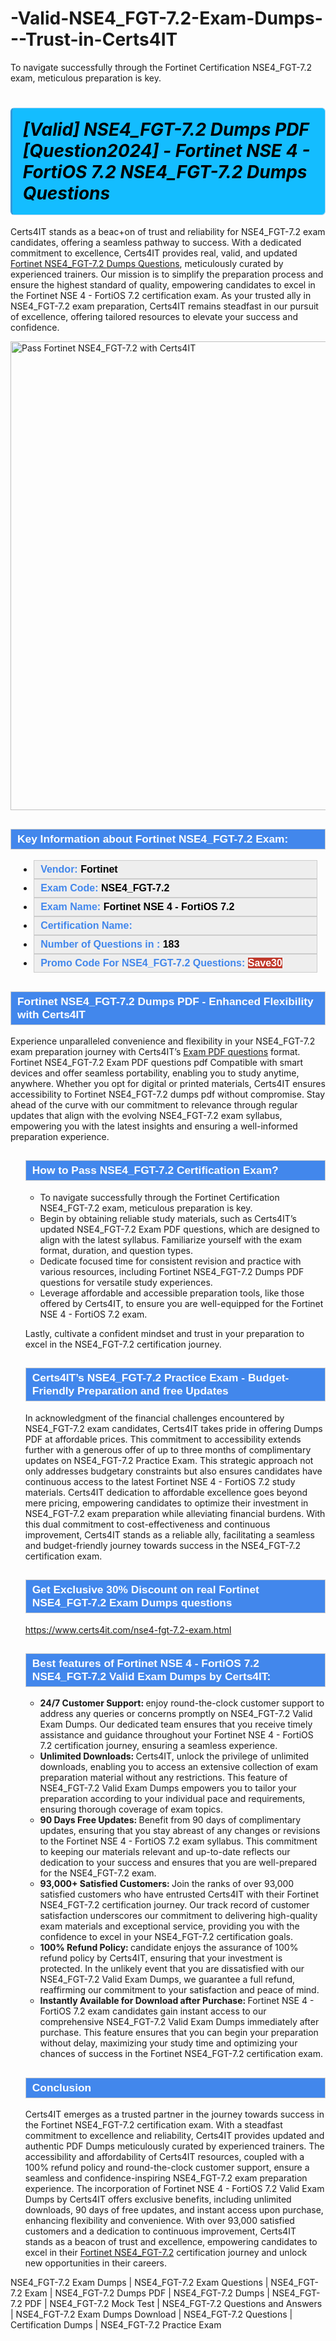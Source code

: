 # -Valid-NSE4_FGT-7.2-Exam-Dumps---Trust-in-Certs4IT
To navigate successfully through the Fortinet Certification NSE4_FGT-7.2 exam, meticulous preparation is key.
 <h1><strong><span style="display: block; color: #000000; background: #14BDFF; border: 0.5px solid #AED6F1; border-left: 3px solid #3498DB; padding: .6em; border-radius: 6px;">             <em>[Valid] NSE4_FGT-7.2 Dumps PDF [Question2024] - Fortinet NSE 4 - FortiOS 7.2 NSE4_FGT-7.2 <span class="exam_variation">Dumps Questions</span> </em>             </span></strong></h1>            <p>Certs4IT stands as a beac+on of trust and reliability for  NSE4_FGT-7.2 exam candidates, offering a seamless pathway to success. With a dedicated commitment to excellence, Certs4IT provides real, valid, and updated <a href="https://www.certs4it.com/nse4-fgt-7.2-exam.html">Fortinet NSE4_FGT-7.2 <span class="exam_variation">Dumps Questions</span></a>, meticulously curated by experienced trainers. Our mission is to simplify the preparation process and ensure the highest standard of quality, empowering candidates to excel in the Fortinet NSE 4 - FortiOS 7.2 certification exam. As your trusted ally in  NSE4_FGT-7.2 exam preparation, Certs4IT remains steadfast in our pursuit of excellence, offering tailored resources to elevate your success and confidence.</p>                       <p><img src="https://www.certs4it.com//images/premium-quality-exam-dumps-certs4it.jpg" class="postImage" alt="Pass Fortinet NSE4_FGT-7.2 with Certs4IT" width="750"></p>                         <h2 style="background: #4287ec; border: 1px solid #cccccc; padding: 5px 10px;">                <span style="color: #ffffff;">                    <span style="font-size: 11pt;">                        <span style="line-height: normal;">                            <span style="font-family: Calibri,sans-serif;">                                <strong>                                    <span style="font-size: 13.0pt;">Key Information about Fortinet NSE4_FGT-7.2 Exam:</span>                                </strong>                            </span>                        </span>                    </span>                </span>            </h2>            <ul>                <li style="margin: 0cm 10pt;">                <div style="background: #eee; border: 1px solid #cccccc; padding: 5px 10px; text-align: justify;"><span style="font-size: 11pt;"><span style="line-height: normal;"><span style="tab-stops: list 36.0pt;"><span style="font-family: Calibri,sans-serif;"><strong><span style="font-size: 12.0pt;">                    <span style="color: #4287ec;">Vendor:</span> <span style="color: #000;">Fortinet</span>                    </span></strong></span></span></span></span></div>                </li>                <li style="margin: 0cm 10pt;">                <div style="background: #eee; border: 1px solid #cccccc; padding: 5px 10px; text-align: justify;"><span style="font-size: 11pt;"><span style="line-height: normal;"><span style="tab-stops: list 36.0pt;"><span style="font-family: Calibri,sans-serif;"><strong><span style="font-size: 12.0pt;">                    <span style="color: #4287ec;">Exam Code:</span> <span style="color: #000;">NSE4_FGT-7.2</span>                    </span></strong></span></span></span></span></div>                </li>                <li style="margin: 0cm 10pt;">                <div style="background: #eee; border: 1px solid #cccccc; padding: 5px 10px; text-align: justify;"><span style="font-size: 11pt;"><span style="line-height: normal;"><span style="tab-stops: list 36.0pt;"><span style="font-family: Calibri,sans-serif;"><strong><span style="font-size: 12.0pt;">                    <span style="color: #4287ec;">Exam Name:</span> <span style="color: #000;">Fortinet NSE 4 - FortiOS 7.2</span>                    </span></strong></span></span></span></span></div>                </li>                                <li style="margin: 0cm 10pt;">                <div style="background: #eee; border: 1px solid #cccccc; padding: 5px 10px; text-align: justify;"><span style="font-size: 11pt;"><span style="line-height: normal;"><span style="tab-stops: list 36.0pt;"><span style="font-family: Calibri,sans-serif;"><strong><span style="font-size: 12.0pt;">                    <span style="color: #4287ec;">Certification Name:</span> <span style="color: #000;"> </span>                    </span></strong></span></span></span></span></div>                </li>                                <li style="margin: 0cm 10pt;">                <div style="background: #eee; border: 1px solid #cccccc; padding: 5px 10px;"><span style="font-size: 11pt;"><span style="line-height: normal;"><span style="tab-stops: list 36.0pt;"><span style="font-family: Calibri,sans-serif;"><strong><span style="font-size: 12.0pt;">                    <span style="color: #4287ec;">Number of Questions in : </span><span style="color: #000;">183</span>                    </span></strong></span></span></span></span></div>                </li>                <li style="margin: 0cm 10pt;">                <div style="background: #eee; border: 1px solid #cccccc; padding: 5px 10px;"><span style="font-size: 11pt;"><span style="line-height: normal;"><span style="tab-stops: list 36.0pt;"><span style="font-family: Calibri,sans-serif;"><strong><span style="font-size: 12.0pt;">                    <span style="color: #4287ec;">Promo Code For NSE4_FGT-7.2 Questions: </span><span style="color: #fff;"><span style="background-color: #c0392b;">Save30</span>                    </span></span></strong></span></span></span></span></div>                </li>                            </ul>                       <h2 style="background: #4287ec; border: 1px solid #cccccc; padding: 5px 10px;">                <span style="color: #ffffff;">                    <span style="font-size: 11pt;">                        <span style="line-height: normal;">                            <span style="font-family: Calibri,sans-serif;">                                <strong>                                    <span style="font-size: 13.0pt;">Fortinet NSE4_FGT-7.2 Dumps PDF - Enhanced Flexibility with Certs4IT </span>                                </strong>                            </span>                        </span>                    </span>                </span>            </h2>            <p>Experience unparalleled convenience and flexibility in your  NSE4_FGT-7.2 exam preparation journey with Certs4IT’s <a href="https://www.certs4it.com/"> <span class="exam_variation2">Exam PDF questions</span></a> format. Fortinet NSE4_FGT-7.2 <span class="exam_variation2">Exam PDF questions</span> pdf Compatible with smart devices and offer seamless portability, enabling you to study anytime, anywhere. Whether you opt for digital or printed materials, Certs4IT ensures accessibility to Fortinet NSE4_FGT-7.2 dumps pdf without compromise. Stay ahead of the curve with our commitment to relevance through regular updates that align with the evolving NSE4_FGT-7.2 exam syllabus, empowering you with the latest insights and ensuring a well-informed preparation experience.</p>            <ul>                        <h2 style="background: #4287ec; border: 1px solid #cccccc; padding: 5px 10px;">                <span style="color: #ffffff;">                    <span style="font-size: 11pt;">                        <span style="line-height: normal;">                            <span style="font-family: Calibri,sans-serif;">                                <strong>                                    <span style="font-size: 13.0pt;">How to Pass  NSE4_FGT-7.2 Certification Exam?</span>                                </strong>                            </span>                        </span>                    </span>                </span>            </h2>          <ul>              <li>To navigate successfully through the Fortinet Certification NSE4_FGT-7.2 exam, meticulous preparation is key.</li>              <li>Begin by obtaining reliable study materials, such as Certs4IT’s updated NSE4_FGT-7.2 <span class="exam_variation2">Exam PDF questions</span>, which are designed to align with the latest syllabus. Familiarize yourself with the exam format, duration, and question types. </li>              <li>Dedicate focused time for consistent revision and practice with various resources, including Fortinet NSE4_FGT-7.2 Dumps PDF questions for versatile study experiences.</li>              <li>Leverage affordable and accessible preparation tools, like those offered by Certs4IT, to ensure you are well-equipped for the  Fortinet NSE 4 - FortiOS 7.2 exam.</li>          </ul>          <p>Lastly, cultivate a confident mindset and trust in your preparation to excel in the NSE4_FGT-7.2 certification journey.</p>            <h2 style="background: #4287ec; border: 1px solid #cccccc; padding: 5px 10px;">                <span style="color: #ffffff;">                    <span style="font-size: 11pt;">                        <span style="line-height: normal;">                            <span style="font-family: Calibri,sans-serif;">                                <strong>                                    <span style="font-size: 13.0pt;">Certs4IT’s  NSE4_FGT-7.2 <span class="exam_variation3">Practice Exam</span> -  Budget-Friendly Preparation and free Updates</span>                                </strong>                            </span>                        </span>                    </span>                </span>            </h2>            <p>In acknowledgment of the financial challenges encountered by NSE4_FGT-7.2 exam candidates, Certs4IT takes pride in offering  Dumps PDF at affordable prices. This commitment to accessibility extends further with a generous offer of up to three months of complimentary updates on NSE4_FGT-7.2 <span class="exam_variation3">Practice Exam</span>. This strategic approach not only addresses budgetary constraints but also ensures candidates have continuous access to the latest Fortinet NSE 4 - FortiOS 7.2 study materials. Certs4IT dedication to affordable excellence goes beyond mere pricing, empowering candidates to optimize their investment in NSE4_FGT-7.2 exam preparation while alleviating financial burdens. With this dual commitment to cost-effectiveness and continuous improvement, Certs4IT stands as a reliable ally, facilitating a seamless and budget-friendly journey towards success in the NSE4_FGT-7.2 certification exam.</p>                        <h2 style="background: #4287ec; border: 1px solid #cccccc; padding: 5px 10px;">                <span style="color: #ffffff;">                    <span style="font-size: 11pt;">                        <span style="line-height: normal;">                            <span style="font-family: Calibri,sans-serif;">                                <strong>                                    <span style="font-size: 13.0pt;">Get Exclusive 30% Discount on real Fortinet NSE4_FGT-7.2 Exam Dumps questions</span>                                </strong>                            </span>                        </span>                    </span>                </span>            </h2>            <p><a href="https://www.certs4it.com/nse4-fgt-7.2-exam.html">https://www.certs4it.com/nse4-fgt-7.2-exam.html</a></p>            <h2 style="background: #4287ec; border: 1px solid #cccccc; padding: 5px 10px;">                <span style="color: #ffffff;">                    <span style="font-size: 11pt;">                        <span style="line-height: normal;">                            <span style="font-family: Calibri,sans-serif;">                                <strong>                                    <span style="font-size: 13.0pt;">Best features of Fortinet NSE 4 - FortiOS 7.2 NSE4_FGT-7.2 <span class="exam_variation4">Valid Exam Dumps</span> by Certs4IT:</span>                                </strong>                            </span>                        </span>                    </span>                </span>            </h2>            <ul>                <li><strong>24/7 Customer Support: </strong> enjoy round-the-clock customer support to address any queries or concerns promptly on NSE4_FGT-7.2 <span class="exam_variation4">Valid Exam Dumps</span>. Our dedicated team ensures that you receive timely assistance and guidance throughout your Fortinet NSE 4 - FortiOS 7.2 certification journey, ensuring a seamless experience.</li>                <li><strong>Unlimited Downloads: </strong> Certs4IT, unlock the privilege of unlimited downloads, enabling you to access an extensive collection of  exam preparation material without any restrictions. This feature of NSE4_FGT-7.2 <span class="exam_variation4">Valid Exam Dumps</span> empowers you to tailor your preparation according to your individual pace and requirements, ensuring thorough coverage of exam topics.</li>                <li><strong>90 Days Free Updates: </strong> Benefit from 90 days of complimentary updates, ensuring that you stay abreast of any changes or revisions to the Fortinet NSE 4 - FortiOS 7.2 exam syllabus. This commitment to keeping our materials relevant and up-to-date reflects our dedication to your success and ensures that you are well-prepared for the NSE4_FGT-7.2 exam.</li>                <li><strong>93,000+ Satisfied Customers: </strong> Join the ranks of over 93,000 satisfied customers who have entrusted Certs4IT with their Fortinet NSE4_FGT-7.2 certification journey. Our track record of customer satisfaction underscores our commitment to delivering high-quality exam materials and exceptional service, providing you with the confidence to excel in your  NSE4_FGT-7.2 certification goals.</li>                <li><strong>100% Refund Policy: </strong>  candidate enjoys the assurance of 100% refund policy by Certs4IT, ensuring that your investment is protected. In the unlikely event that you are dissatisfied with our NSE4_FGT-7.2 <span class="exam_variation4">Valid Exam Dumps</span>, we guarantee a full refund, reaffirming our commitment to your satisfaction and peace of mind.</li>                <li><strong>Instantly Available for Download after Purchase: </strong> Fortinet NSE 4 - FortiOS 7.2 exam  candidates gain instant access to our comprehensive NSE4_FGT-7.2 <span class="exam_variation4">Valid Exam Dumps</span> immediately after purchase. This feature ensures that you can begin your preparation without delay, maximizing your study time and optimizing your chances of success in the Fortinet NSE4_FGT-7.2 certification exam.</li>            </ul>            <h2 style="background: #4287ec; border: 1px solid #cccccc; padding: 5px 10px;">                <span style="color: #ffffff;">                    <span style="font-size: 11pt;">                        <span style="line-height: normal;">                            <span style="font-family: Calibri,sans-serif;">                                <strong>                                    <span style="font-size: 13.0pt;">Conclusion</span>                                </strong>                            </span>                        </span>                    </span>                </span>            </h2>            <p>Certs4IT emerges as a trusted partner in the journey towards success in the Fortinet NSE4_FGT-7.2 certification exam. With a steadfast commitment to excellence and reliability, Certs4IT provides updated and authentic  PDF Dumps meticulously curated by experienced trainers. The accessibility and affordability of Certs4IT resources, coupled with a 100% refund policy and round-the-clock customer support, ensure a seamless and confidence-inspiring NSE4_FGT-7.2 exam preparation experience. The incorporation of Fortinet NSE 4 - FortiOS 7.2 <span class="exam_variation4">Valid Exam Dumps</span> by Certs4IT offers exclusive benefits, including unlimited downloads, 90 days of free updates, and instant access upon purchase, enhancing flexibility and convenience. With over 93,000 satisfied customers and a dedication to continuous improvement, Certs4IT stands as a beacon of trust and excellence, empowering candidates to excel in their <a href="https://www.examdumps.co/">Fortinet NSE4_FGT-7.2</a> certification journey and unlock new opportunities in their careers.</p>                    </ul>
          NSE4_FGT-7.2 Exam Dumps | NSE4_FGT-7.2 Exam Questions | NSE4_FGT-7.2 Exam | NSE4_FGT-7.2 Dumps PDF | NSE4_FGT-7.2 Dumps | NSE4_FGT-7.2 PDF | NSE4_FGT-7.2 Mock Test | NSE4_FGT-7.2 Questions and Answers | NSE4_FGT-7.2 Exam Dumps Download | NSE4_FGT-7.2 Questions | Certification Dumps | NSE4_FGT-7.2 Practice Exam

